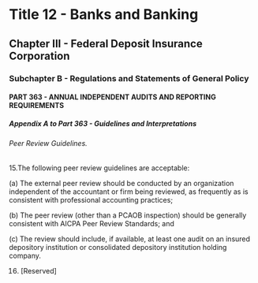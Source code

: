 
# Title 12 - Banks and Banking
## Chapter III - Federal Deposit Insurance Corporation
### Subchapter B - Regulations and Statements of General Policy
#### PART 363 - ANNUAL INDEPENDENT AUDITS AND REPORTING REQUIREMENTS
##### Appendix A to Part 363 - Guidelines and Interpretations
###### Peer Review Guidelines.

15.The following peer review guidelines are acceptable:

(a) The external peer review should be conducted by an organization independent of the accountant or firm being reviewed, as frequently as is consistent with professional accounting practices;

(b) The peer review (other than a PCAOB inspection) should be generally consistent with AICPA Peer Review Standards; and

(c) The review should include, if available, at least one audit on an insured depository institution or consolidated depository institution holding company.

16. [Reserved]
